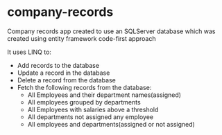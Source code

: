 # company-records
Company records app created to use an SQLServer database which was created using entity framework code-first approach

It uses LINQ to:
  
* Add records to the database
* Update a record in the database
* Delete a record from the database
* Fetch the following records from the database:
  * All Employees and their department names(assigned)
  * All employees grouped by departments
  * All Employees with salaries above a threshold
  * All departments not assigned any employee
  * All employees and departments(assigned or not assigned)
